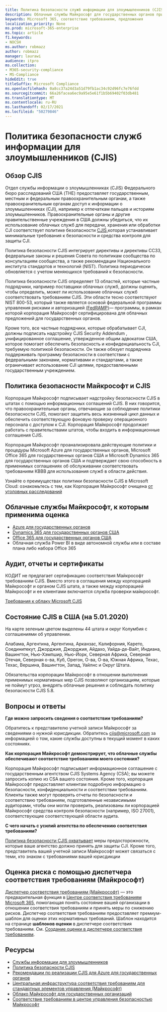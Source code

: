 ```yaml
---
title: Политика безопасности служб информации для злоумышленников (CJIS)
description: Облачные службы Майкрософт для государственных органов придерживаются политики безопасности информационных служб для злоумышленников в США.
keywords: Microsoft 365, соответствие требованиям, предложения
localization_priority: None
ms.prod: microsoft-365-enterprise
ms.topic: article
f1.keywords:
- NOCSH
ms.author: robmazz
author: robmazz
manager: laurawi
audience: itpro
ms.collection:
- M365-security-compliance
- MS-Compliance
hideEdit: true
titleSuffix: Microsoft Compliance
ms.openlocfilehash: 0a8cc37a24d3a51d79fb1ac34c92d96fc7e76fdd
ms.sourcegitcommit: 66a26facea6ec9a95e5e61f1b5b69402f03db481
ms.translationtype: MT
ms.contentlocale: ru-RU
ms.lasthandoff: 02/17/2021
ms.locfileid: "50279846"
---
```

# <a name="criminal-justice-information-services-cjis-security-policy"></a>Политика безопасности служб информации для злоумышленников (CJIS)

## <a name="cjis-overview"></a>Обзор CJIS

Отдел службы информации о злоумышленниках (CJIS) Федерального бюро расследований США (THE) предоставляет государственным, местным и федеральным правоохранительным органам, а также правоохранительным органам доступ к информации о злоумышленниках (CJI), например к отпечаткам пальцев и историям злоумышленников. Правоохранительные органы и другие правительственные учреждения в США должны убедиться, что их использование облачных служб для передачи, хранения или обработки CJI соответствует политике безопасности [CJIS,](https://aka.ms/cjis-security-policy)которая устанавливает минимальные требования к безопасности и средства контроля для защиты CJI.

Политика безопасности CJIS интегрирует директивы и директивы ССЗЗ, федеральные законы и решения Совета по политикам сообщества по консультациям сообщества, а также рекомендации Национального института стандартов и технологий (NIST). Политика периодически обновляется с учетом меняющихся требований к безопасности.

Политика безопасности CJIS определяет 13 областей, которые частные подрядчики, например поставщики облачных служб, должны оценить, чтобы определить, может ли использование облачных служб соответствовать требованиям CJIS. Эти области тесно соответствуют NIST 800-53, который также является основой федеральной программы управления рисками и авторизацией [(FedRAMP)](offering-FedRAMP.md)— программы, в рамках которой корпорация Майкрософт сертифицирована для облачных предложений для государственных органов.

Кроме того, все частные подрядчики, которые обрабатывает CJI, должны подписать надстройку CJIS Security Addendum , унифицированное соглашение, утвержденное общим адвокатом США, которое помогает обеспечить безопасность и конфиденциальность CJI, требуемую политикой безопасности. Он также обязует подрядчика поддерживать программу безопасности в соответствии с федеральными законами, нормативами и стандартами, а также ограничивает использование CJI целями, предоставленными государственным учреждением.

## <a name="microsoft-and-cjis-security-policy"></a>Политика безопасности Майкрософт и CJIS

Корпорация Майкрософт подписывает надстройку безопасности CJIS в штатах с помощью информационных соглашений CJIS. В них говорится, что правоохранительные органы, отвечающие за соблюдение политики безопасности CJIS, помогают защитить весь жизненный цикл данных и обеспечить соответствующую фоновую проверку операционного персонала с доступом к CJI. Корпорация Майкрософт продолжает работать с правительствами штатов, чтобы входить в информационные соглашения CJIS.

Корпорация Майкрософт проанализировала действующие политики и процедуры Microsoft Azure для государственных органов, Microsoft Office 365 для государственных органов США и Microsoft Dynamics 365 для государственных органов США и подтверждает свою способность в применимых соглашениях об обслуживании соответствовать требованиям КВВВ для использования служб в области действия.

Узнайте о преимуществах политики безопасности CJIS в Microsoft Cloud: ознакомьтесь с тем, как Корпорация Майкрософт очищена [от уголовных расследований](https://customers.microsoft.com/story/genetec)

## <a name="microsoft-in-scope-cloud-services"></a>Облачные службы Майкрософт, к которым применима оценка

- [Azure для государственных органов](/azure/azure-government/documentation-government-welcome)
- [Dynamics 365 для государственных органов США](/power-platform/admin/microsoft-dynamics-365-government#certifications-and-accreditations)
- [Office 365 для государственных органов США](/office365/servicedescriptions/office-365-platform-service-description/office-365-us-government/gcc#us-government-community-compliance)
- Облачная служба Power BI в виде автономной службы или в составе плана либо набора Office 365

## <a name="audits-reports-and-certificates"></a>Аудит, отчеты и сертификаты

КОДИТ не предлагает сертификацию соответствия Майкрософт требованиям CJIS. Вместо этого в соглашения между корпорацией Майкрософт и органом CJIS штата, а также между корпорацией Майкрософт и ее клиентами включается служба проверки майкрософт.

[Требования к облаку Microsoft CJIS](https://aka.ms/MicrosoftCJISCloudRequirements)

## <a name="cjis-status-in-the-united-states-current-as-of-1152020"></a>Состояние CJIS в США (на 5.01.2020)

На карте зеленым цветом выделены 44 штата и округ Колумбия с соглашениями об управлении.

Алабама, Аргентина, Аргентина, Арканзас, Калифорния, Карето, Соединитекут, Джорджия, Джорджия, Айдахо, Уайда-де-Вайт, Индиана, Вашингтон, Нью-Хэмпшир, Нью-Йорк, Северная Африка, Северная Отечая, Северная о-ва, Куб, Орегон, О-ва, О-ва, Южная Африка, Техас, Техас, Вершина, Вашингтон, Запад, Уайлнс и Округ Штата.

Обязательства корпорации Майкрософт в отношении выполнения применимых нормативных мер CJIS позволяют организациям, которые не поймут угроз, внедрять облачные решения и соблюдать политику безопасности CJIS 5.8.

## <a name="frequently-asked-questions"></a>Вопросы и ответы

**Где можно запросить сведения о соответствии требованиям?**

Обратитесь к представителю учетной записи Майкрософт за сведениями о нужной юрисдикции. Обратитесь <cjis@microsoft.com> за информацией о том, какие службы доступны в текущий момент в каких состояниях.

**Как корпорация Майкрософт демонстрирует, что облачные службы обеспечивают соответствие требованиям моего состояния?**

Корпорация Майкрософт подписывает информационное соглашение с государственным агентством CJIS Systems Agency (CSA); вы можете запросить копию из CSA вашего состояния. Кроме того, корпорация Майкрософт предоставляет клиентам подробную информацию о безопасности, конфиденциальности и соответствии требованиям. Клиенты также могут проверять отчеты по безопасности и соответствию требованиям, подготовленные независимыми аудиторами, чтобы они могли проверить, реализованы ли корпорацией Майкрософт средства контроля безопасности (например, ISO 27001), соответствующие соответствующей области аудита.

**С чего начать с усилий агентства по обеспечению соответствия требованиям?**

[Политика безопасности CJIS охватывает](https://aka.ms/cjis-security-policy) меры предосторожности, которые ваше агентство должно принять для защиты CJI. Кроме того, представитель вашей учетной записи Майкрософт может связаться с теми, кто знаком с требованиями вашей юрисдикции

## <a name="use-microsoft-compliance-manager-to-assess-your-risk"></a>Оценка риска с помощью диспетчера соответствия требованиям (Майкрософт)

[Диспетчер соответствия требованиям (Майкрософт)](/microsoft-365/compliance/compliance-manager) — это предварительная функция в [Центре соответствия требованиям Microsoft 365](/microsoft-365/compliance/microsoft-365-compliance-center), помогающая понять состояние вашей организации в отношении соответствия требованиям и принять меры по снижению рисков. Диспетчер соответствия требованиям предоставляет премиум-шаблон для оценки этих нормативных требований. Шаблон находится на странице **шаблонов оценки** в диспетчере соответствия требованиям. См. [Создание оценки в диспетчере соответствия требованиям](/microsoft-365/compliance/compliance-manager-assessments).

## <a name="resources"></a>Ресурсы

- [Службы информации для злоумышленников](https://aka.ms/cjis)
- [Политика безопасности CJIS](https://aka.ms/cjis-security-policy)
- [Рекомендации по реализации CJIS для Azure для государственных органов](https://aka.ms/cjisimplementationguidelines)
- [Центральная инфраструктура соответствия требованиям для стандартных элементов управления (Майкрософт)](https://www.microsoft.com/trustcenter/common-controls-hub)
- [Облако Майкрософт для государственных организаций](https://go.microsoft.com/fwlink/?linkid=2087246)
- [Соответствие требованиям в центре управления безопасностью Майкрософт](https://www.microsoft.com/trust-center/compliance/compliance-overview)
